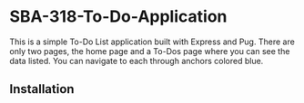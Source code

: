 ﻿# SBA-318-To-Do-Application

This is a simple To-Do List application built with Express and Pug. There are only two pages, the home page and a To-Dos page where you can see the data listed. You can navigate to each through anchors colored blue.

## Installation

